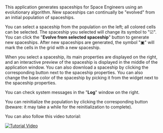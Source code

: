 This application generates spaceships for Space Engineers using an evolutionary algorithm. New spaceships can continually be "evolved" from an initial population of spaceships.

You can select a spaceship from the population on the left; all colored cells can be selected. The spaceship you selected will change its symbol to "☑". You can click the "**Evolve from selected spaceship**" button to generate new spaceships. After new spaceships are generated, the symbol "▣" will mark the cells in the grid with a new spaceship.

When you select a spaceship, its main properties are displayed on the right, and an interactive preview of the spaceship is displayed in the middle of the application window. You can also download a spaceship by clicking the corresponding button next to the spaceship properties. You can also change the base color of the spaceship by picking it from the widget next to the spaceship properties.

You can check system messages in the "**Log**" window on the right.

You can reinitialize the population by clicking the corresponding button (beware: it may take a while for the reinitialization to complete).


You can also follow this video tutorial:

[![Tutorial Video](https://img.youtube.com/vi/LS44auRG7Js/0.jpg)](https://youtu.be/LS44auRG7Js "Space Engineers AI Spaceship Generator] User-study Quick start")